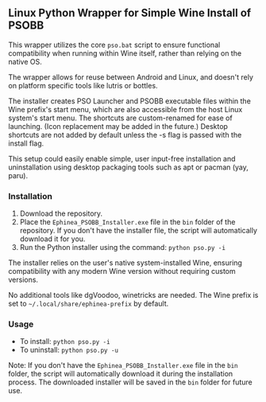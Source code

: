 ## Linux Python Wrapper for Simple Wine Install of PSOBB

This wrapper utilizes the core `pso.bat` script to ensure functional compatibility when running within Wine itself, rather than relying on the native OS.

The wrapper allows for reuse between Android and Linux, and doesn't rely on platform specific tools like lutris or bottles.

The installer creates PSO Launcher and PSOBB executable files within the Wine prefix's start menu, which are also accessible from the host Linux system's start menu. The shortcuts are custom-renamed for ease of launching. (Icon replacement may be added in the future.) Desktop shortcuts are not added by default unless the -s flag is passed with the install flag.

This setup could easily enable simple, user input-free installation and uninstallation using desktop packaging tools such as apt or pacman (yay, paru).

### Installation
1. Download the repository.
2. Place the `Ephinea_PSOBB_Installer.exe` file in the `bin` folder of the repository. If you don't have the installer file, the script will automatically download it for you.
3. Run the Python installer using the command: `python pso.py -i`

The installer relies on the user's native system-installed Wine, ensuring compatibility with any modern Wine version without requiring custom versions.

No additional tools like dgVoodoo, winetricks are needed. The Wine prefix is set to `~/.local/share/ephinea-prefix` by default.

### Usage
- To install: `python pso.py -i`
- To uninstall: `python pso.py -u`

Note: If you don't have the `Ephinea_PSOBB_Installer.exe` file in the `bin` folder, the script will automatically download it during the installation process. The downloaded installer will be saved in the `bin` folder for future use.
